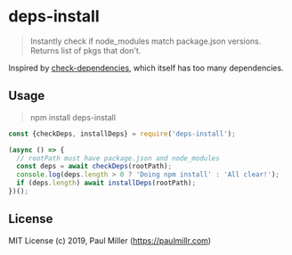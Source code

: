 # deps-install

> Instantly check if node_modules match package.json versions. Returns list of pkgs that don't.

Inspired by [check-dependencies](https://github.com/mgol/check-dependencies), which itself has too many dependencies.

## Usage

> npm install deps-install

```javascript
const {checkDeps, installDeps} = require('deps-install');

(async () => {
  // rootPath must have package.json and node_modules
  const deps = await checkDeps(rootPath);
  console.log(deps.length > 0 ? 'Doing npm install' : 'All clear!');
  if (deps.length) await installDeps(rootPath);
})();
```

## License

MIT License (c) 2019, Paul Miller (https://paulmillr.com)
